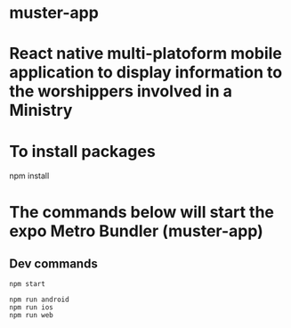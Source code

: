 # muster-app
# React native multi-platoform mobile application to display information to the worshippers involved in a Ministry

# To install packages
npm install

# The commands below will start the expo Metro Bundler (muster-app)
## Dev commands
```
npm start 

npm run android
npm run ios
npm run web
```